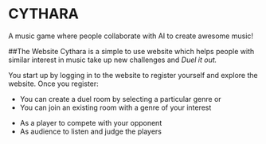 # CYTHARA

A music game where people collaborate with AI to create awesome music!

##The Website
Cythara is a simple to use website which helps people with 
similar interest in music take up new challenges and *Duel it out.*

You start up by logging in to the website to register yourself and explore the website.
Once you register:
- You can create a duel room by selecting a particular genre
                     or
- You can join an existing room with a genre of your interest
* As a player to compete with your opponent
* As audience to listen and judge the players

